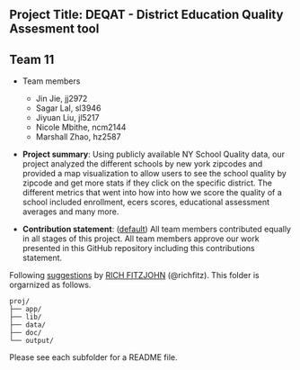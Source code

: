 ## Project Title: DEQAT - District Education Quality Assesment tool
## Team 11
+ Team members
	+ Jin Jie, jj2972
	+ Sagar Lal, sl3946
	+ Jiyuan Liu, jl5217
	+ Nicole Mbithe, ncm2144
	+ Marshall Zhao, hz2587

+ **Project summary**: Using publicly available NY School Quality data, our project analyzed the different schools by new york zipcodes and provided a map visualization to allow users to see the school quality by zipcode and get more stats if they click on the specific district. The different metrics that went into how into how we score the quality of a school included enrollment, ecers scores, educational assessment averages and many more.

+ **Contribution statement**: ([default](doc/a_note_on_contributions.md)) All team members contributed equally in all stages of this project. All team members approve our work presented in this GitHub repository including this contributions statement.

Following [suggestions](http://nicercode.github.io/blog/2013-04-05-projects/) by [RICH FITZJOHN](http://nicercode.github.io/about/#Team) (@richfitz). This folder is orgarnized as follows.

```
proj/
├── app/
├── lib/
├── data/
├── doc/
└── output/
```

Please see each subfolder for a README file.
